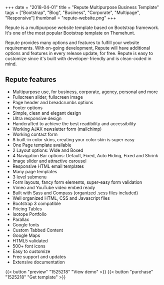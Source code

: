 +++
date = "2018-04-01"
title = "Repute Multipurpose Business Template"
tags = ["Bootstrap", "Blog", "Business", "Corporate", "Multipage", "Responsive"]
thumbnail = "repute-website.png"
+++

Repute is a multipurpose website template based on Bootstrap framework. It's one of the most popular Bootstrap template on Themehunt.

Repute provides many options and features to fulfill your website requirements. With on-going development, Repute will have additional options and features in every release update, for free. Repute is easy to customize since it's built with developer-friendly and is clean-coded in mind.

## Repute features

- Multipurpose use, for business, corporate, agency, personal and more
- Fullscreen slider, fullscreen image
- Page header and breadcrumbs options
- Footer options
- Simple, clean and elegant design
- Ultra responsive design
- Handcrafted to achieve the best readibility and accessibility
- Working AJAX newsletter form (mailchimp)
- Working contact form
- 8 built-in color skins, creating your color skin is super easy
- One Page template available
- 2 Layout options: Wide and Boxed
- 4 Navigation Bar options: Default, Fixed, Auto Hiding, Fixed and Shrink
- Image slider and attractive carousel
- Responsive HTML email templates
- Many page templates
- 3 level submenu
- Form layouts, fancy form elements, super-easy form validation
- Vimeo and YouTube video embed ready
- Built with Sass and Compass (organized .scss files included)
- Well organized HTML, CSS and Javascript files
- Bootstrap 3 compatible
- Pricing Tables
- Isotope Portfolio
- Parallax
- Google fonts
- Custom Tabbed Content
- Google Maps
- HTML5 validated
- 500+ font icons
- Easy to customize
- Free support and updates
- Extensive documentation

{{< button "preview" "1525218" "View demo" >}}
{{< button "purchase" "1525218" "Get template" >}}
